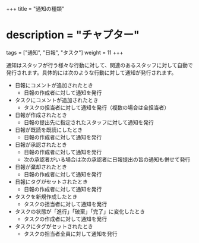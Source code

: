 +++
title = "通知の種類"
# description = "チャプター"
tags = ["通知", "日報", "タスク"]
weight = 11
+++

通知はスタッフが行う様々な行動に対して、関連のあるスタッフに対して自動で発行されます。具体的には次のような行動に対して通知が発行されます。

- 日報にコメントが追加されたとき
  - 日報の作成者に対して通知を発行
- タスクにコメントが追加されたとき
  - タスクの担当者に対して通知を発行（複数の場合は全担当者）
- 日報が作成されたとき
  - 日報の提出先に指定されたスタッフに対して通知を発行
- 日報が既読を既読にしたとき
  - 日報の作成者に対して通知を発行
- 日報が承認されたとき
  - 日報の作成者に対して通知を発行
  - 次の承認者がいる場合は次の承認者に日報提出の旨の通知も併せて発行
- 日報が棄却されたとき
  - 日報の作成者に対して通知を発行
- 日報にタグがセットされたとき
  - 日報の作成者に対して通知を発行
- タスクを新規作成したとき
  - タスクの担当者に対して通知を発行
- タスクの状態が「進行」「破棄」「完了」に変化したとき
  - タスクの作成者に対して通知を発行
- タスクにタグがセットされたとき
  - タスクの担当者全員に対して通知を発行

